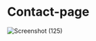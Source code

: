 # Contact-page

![Screenshot (125)](https://user-images.githubusercontent.com/91280907/153932450-62233473-be56-4fd4-92d7-d880d3e3970b.png)
